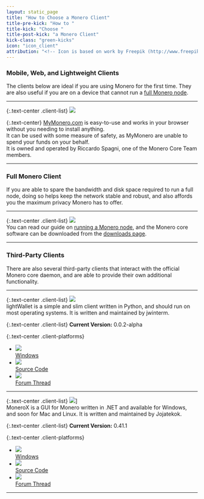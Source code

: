 ```yaml
---
layout: static_page
title: "How to Choose a Monero Client"
title-pre-kick: "How to "
title-kick: "Choose "
title-post-kick: "a Monero Client"
kick-class: "green-kicks"
icon: "icon_client"
attribution: "<!-- Icon is based on work by Freepik (http://www.freepik.com) and is licensed under Creative Commons BY 3.0 -->"
---
```


### Mobile, Web, and Lightweight Clients

The clients below are ideal if you are using Monero for the first time. They are also useful if you are on a device that cannot run a [full Monero node](/getting-started/running).

---

{:.text-center .client-list}
[![](//static.getmonero.org/images/clients/mymonero.svg)](https://mymonero.com)

{:.text-center}
[MyMonero.com](https://mymonero.com) is easy-to-use and works in your browser without you needing to install anything.  
It can be used with some measure of safety, as MyMonero are unable to spend your funds on your behalf.  
It is owned and operated by Riccardo Spagni, one of the Monero Core Team members.

---

### Full Monero Client

If you are able to spare the bandwidth and disk space required to run a full node, doing so helps keep the network stable and robust, and also affords you the maximum privacy Monero has to offer.

---

{:.text-center .client-list}
[![](//static.getmonero.org/images/logo.svg)](/downloads)  
You can read our guide on [running a Monero node](/getting-started/running), and the Monero core software can be downloaded from the [downloads page](/downloads).

---

### Third-Party Clients

There are also several third-party clients that interact with the official Monero core daemon, and are able to provide their own additional functionality.

---

{:.text-center .client-list}
[![](//static.getmonero.org/images/clients/lightwallet.svg)](https://forum.getmonero.org/20/general-discussion/166/lightwallet-a-lightweight-monero-gui-account-manager)  
lightWallet is a simple and slim client written in Python, and should run on most operating systems. It is written and maintained by jwinterm.

{:.text-center .client-list}
**Current Version:** 0.0.2-alpha  

{:.text-center .client-platforms}
- [![](//static.getmonero.org/images/platforms/windows.svg)  
  Windows](https://github.com/jwinterm/lightWallet/releases/download/v0.0.2-alpha/lightWallet.exe)
- [![](//static.getmonero.org/images/platforms/github.svg)  
  Source Code](https://github.com/jwinterm/lightWallet)
- [![](//static.getmonero.org/images/platforms/forum.svg)  
  Forum Thread](https://forum.getmonero.org/20/general-discussion/166/lightwallet-a-lightweight-monero-gui-account-manager)

---

{:.text-center .client-list}
![](//static.getmonero.org/images/clients/monerox.svg)]  
MoneroX is a GUI for Monero written in .NET and available for Windows, and soon for Mac and Linux. It is written and maintained by Jojatekok.

{:.text-center .client-list}
**Current Version:** 0.41.1  

{:.text-center .client-platforms}
- [![](//static.getmonero.org/images/platforms/windows.svg)  
  Windows](https://github.com/Jojatekok/MoneroGui.Net/releases/download/v0.41.1/MoneroGui.Net-v0.41.1-x64.zip)
- [![](//static.getmonero.org/images/platforms/github.svg)  
  Source Code](https://github.com/Jojatekok/MoneroGui.Net)
- [![](//static.getmonero.org/images/platforms/forum.svg)  
  Forum Thread](https://bitcointalk.org/index.php?topic=683365.00)

---